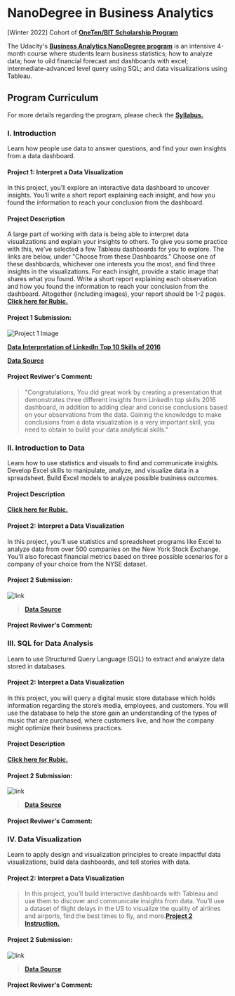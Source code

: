 # NanoDegree in Business Analytics

[Winter 2022] Cohort of **[OneTen/BIT Scholarship Program](https://www.udacity.com/scholarships/oneten-bit-scholarship)**

The Udacity's **[Business Analytics NanoDegree program](https://www.udacity.com/course/business-analytics-nanodegree--nd098)** is an intensive 4-month course where students learn business statistics; how to analyze data; how to uild financial forecast and dashboards with excel; intermediate-advanced level query using SQL; and data visualizations using Tableau.




## Program Curriculum
For more details regarding the program, please check the **[Syllabus.](Business-Analytics-Nanodegree-Program-Syllabus-2.0.pdf)**




### I. Introduction
Learn how people use data to answer questions, and find your own insights from a data dashboard.


#### Project 1: Interpret a Data Visualization
In this project, you’ll explore an interactive data dashboard to uncover insights. You’ll write a short report explaining each insight, and how you found the information to reach your conclusion from the dashboard.


#### Project Description
A large part of working with data is being able to interpret data visualizations and explain your insights to others. To give you some practice with this, we’ve selected a few Tableau dashboards for you to explore. The links are below, under "Choose from these Dashboards." Choose one of these dashboards, whichever one interests you the most, and find three insights in the visualizations. For each insight, provide a static image that shares what you found. Write a short report explaining each observation and how you found the information to reach your conclusion from the dashboard. Altogether (including images), your report should be 1-2 pages. **[Click here for Rubic.](https://review.udacity.com/#!/rubrics/1063/view)**


#### Project 1 Submission:

![Project 1 Image](https://user-images.githubusercontent.com/118230471/213973443-f64bb0cc-6274-442d-a930-3951d091a895.png)

**[Data Interpretation of LinkedIn Top 10 Skills of 2016](https://github.com/Hishamdmacaraya/NanoDegree-Business-Analytics/blob/main/Project-1-Data-Visualization-Interpretation/Data%20Interpretation%20of%20LinkedIn%20Top%2010%20Skills%20of%202016.pdf)**

**[Data Source](https://github.com/Hishamdmacaraya/NanoDegree-Business-Analytics/blob/main/Project-1-Data-Visualization-Interpretation/Data-Visualization-Source)**


#### Project Reviwer's Comment:
>"Congratulations, You did great work by creating a presentation that demonstrates three different insights from LinkedIn top skills 2016 dashboard, in addition to adding clear and concise conclusions based on your observations from the data. Gaining the knowledge to make conclusions from a data visualization is a very important skill, you need to obtain to build your data analytical skills."




### II. Introduction to Data
Learn how to use statistics and visuals to find and communicate insights. Develop Excel skills to manipulate, analyze, and visualize data in a spreadsheet. Build Excel models to analyze possible business outcomes.


#### Project Description
**[Click here for Rubic.]()**

#### Project 2: Interpret a Data Visualization
In this project, you'll use statistics and spreadsheet programs like Excel to analyze data from over 500 companies on the New York Stock Exchange. You'll also forecast financial metrics based on three possible scenarios for a company of your choice from the NYSE dataset. 

#### Project 2 Submission:

![link]()

>**[]()**

>**[Data Source]()**


#### Project Reviwer's Comment:




### III. SQL for Data Analysis
Learn to use Structured Query Language (SQL) to extract and analyze data stored in databases.


#### Project 2: Interpret a Data Visualization
In this project, you will query a digital music store database which holds information regarding the store’s media, employees, and customers. You will use the database to help the store gain an understanding of the types of music that are purchased, where customers live, and how the company might optimize their business practices.


#### Project Description
**[Click here for Rubic.]()**


#### Project 2 Submission:

![link]()

>**[]()**

>**[Data Source]()**


#### Project Reviwer's Comment:




### IV. Data Visualization
Learn to apply design and visualization principles to create impactful data visualizations, build data dashboards, and tell stories with data.

#### Project 2: Interpret a Data Visualization
>In this project, you’ll build interactive dashboards with Tableau and use them to discover and communicate insights from data. You’ll use a dataset of flight delays in the US to visualize the quality of airlines and airports, find the best times to fly, and more.**[Project 2 Instruction.]()**

#### Project 2 Submission:

![link]()

>**[]()**

>**[Data Source]()**


#### Project Reviwer's Comment:
